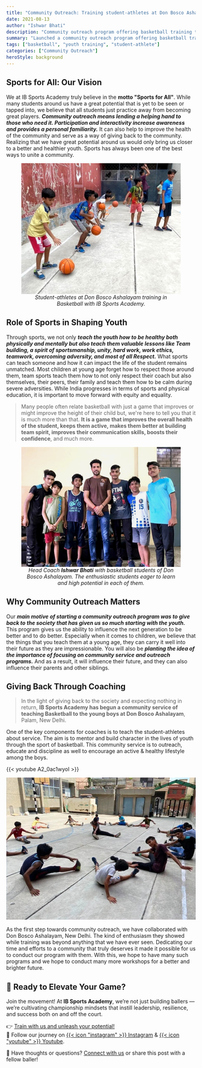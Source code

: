 ```yaml
---
title: "Community Outreach: Training student-athletes at Don Bosco Ashalayam"
date: 2021-08-13
author: "Ishwar Bhati"
description: "Community outreach program offering basketball training to underprivileged youth and teaching life skills like teamwork and discipline through sports - Basketball by IB Sports Academy."
summary: "Launched a community outreach program offering basketball training to underprivileged youth and teaching life skills like teamwork and discipline through sports."
tags: ["basketball", "youth training", "student-athlete"]
categories: ["Community Outreach"]
heroStyle: background
---
```


## Sports for All: Our Vision

We at IB Sports Academy truly believe in the **motto "Sports for All"**. While many students around us have a great potential that is yet to be seen or tapped into, we believe that all students just practice away from becoming great players. **_Community outreach means lending a helping hand to those who need it. Participation and interactivity increase awareness and provides a personal familiarity._** It can also help to improve the health of the community and serve as a way of giving back to the community. Realizing that we have great potential around us would only bring us closer to a better and healthier youth. Sports has always been one of the best ways to unite a community.

<figure style="display: flex; flex-direction: column; align-items: center; text-align: center;">
  <img src="don-bosco-1.jpg" alt="Student-athlete at Don Bosco Ashalayam training in Basketball with IB Sports Academy." style="max-width: 100%;" />
  <figcaption style="font-style: italic;">Student-athletes at Don Bosco Ashalayam training in Basketball with IB Sports Academy.</figcaption>
</figure>

## Role of Sports in Shaping Youth

Through sports, we not only **_teach the youth how to be healthy both physically and mentally but also teach them valuable lessons like Team building, a spirit of sportsmanship, unity, hard work, work ethics, teamwork, overcoming adversity, and most of all Respect._** What sports can teach someone and how it can impact the life of the student remains unmatched. Most children at young age forget how to respect those around them, team sports teach them how to not only respect their coach but also themselves, their peers, their family and teach them how to be calm during severe adversities. While India progresses in terms of sports and physical education, it is important to move forward with equity and equality.

> Many people often relate basketball with just a game that improves or might improve the height of their child but, we're here to tell you that it is much more than that. **It is a game that improves the overall health of the student, keeps them active, makes them better at building team spirit, improves their communication skills, boosts their confidence**, and much more.

<figure style="display: flex; flex-direction: column; align-items: center; text-align: center;">
  <img src="don-bosco-2.jpg" alt="Head Coach ISHWAR BHATI with basketball students of Don Bosco Ashalayam. The enthusiastic students eager to learn and high potential in each of them." style="max-width: 100%;" />
  <figcaption style="font-style: italic;">Head Coach <b>Ishwar Bhati</b> with basketball students of Don Bosco Ashalayam. The enthusiastic students eager to learn and high potential in each of them.</figcaption>
</figure>

## Why Community Outreach Matters

Our **_main motive of starting a community outreach program was to give back to the society that has given us so much starting with the youth._** This program gives us the ability to influence the next generation to be better and to do better. Especially when it comes to children, we believe that the things that you teach them at a young age, they can carry it well into their future as they are impressionable. You will also be **_planting the idea of the importance of focusing on community service and outreach programs._** And as a result, it will influence their future, and they can also influence their parents and other siblings.

## Giving Back Through Coaching

> In the light of giving back to the society and expecting nothing in return, **IB Sports Academy has begun a community service of teaching Basketball to the young boys at Don Bosco Ashalayam**, Palam, New Delhi.

One of the key components for coaches is to teach the student-athletes about service. The aim is to mentor and build character in the lives of youth through the sport of basketball. This community service is to outreach, educate and discipline as well to encourage an active & healthy lifestyle among the boys.

{{< youtube A2_0ac1wyoI >}}

![student-athlete of Don Bosco, doing basketball drills training athletes by IB Sports Academy](don-bosco-3.jpg)

As the first step towards community outreach, we have collaborated with Don Bosco Ashalayam, New Delhi. The kind of enthusiasm they showed while training was beyond anything that we have ever seen. Dedicating our time and efforts to a community that truly deserves it made it possible for us to conduct our program with them. With this, we hope to have many such programs and we hope to conduct many more workshops for a better and brighter future.

## 🏀 Ready to Elevate Your Game?

Join the movement! At **IB Sports Academy**, we’re not just building ballers — we’re cultivating championship mindsets that instill leadership, resilience, and success both on and off the court.

👉 [Train with us and unleash your potential!](https://ibsportsacademy.com/)  
🚀 Follow our journey on [{{< icon "instagram" >}} Instagram](https://www.instagram.com/ibsportsacademy/) & [{{< icon "youtube" >}} Youtube](https://www.youtube.com/@IBSportsAcademy).

💬 Have thoughts or questions? [Connect with us](https://ibsportsacademy.github.io/blog/contact/) or share this post with a fellow baller!